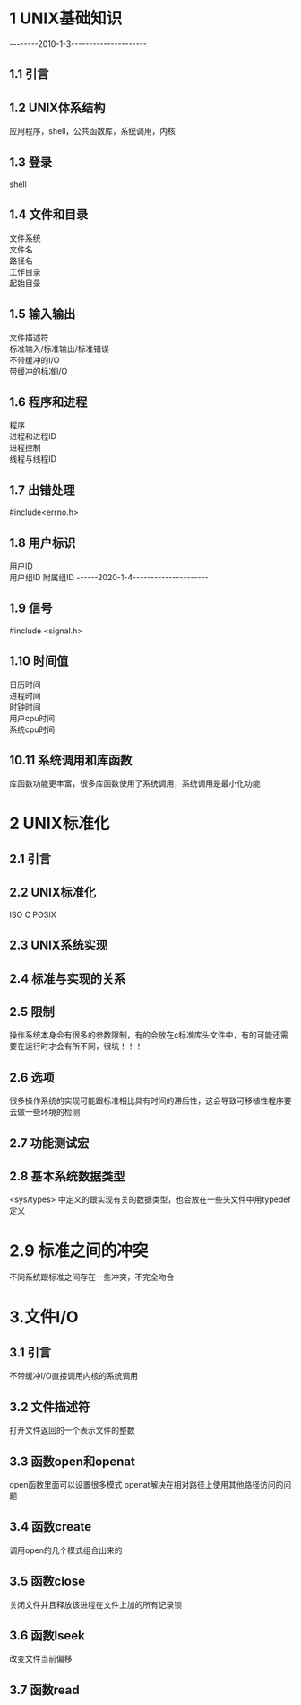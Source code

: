 # 1 UNIX基础知识
--------2010-1-3---------------------
## 1.1 引言
## 1.2 UNIX体系结构
应用程序，shell，公共函数库，系统调用，内核
## 1.3 登录
shell
## 1.4 文件和目录
文件系统  
文件名  
路径名  
工作目录  
起始目录
## 1.5 输入输出
文件描述符  
标准输入/标准输出/标准错误  
不带缓冲的I/O  
带缓冲的标准I/O
## 1.6 程序和进程
程序  
进程和进程ID  
进程控制  
线程与线程ID
## 1.7 出错处理
#include<errno.h>
## 1.8 用户标识
用户ID  
用户组ID
附属组ID
------2020-1-4---------------------  
## 1.9 信号
#include <signal.h>
## 1.10 时间值
日历时间  
进程时间  
时钟时间  
用户cpu时间  
系统cpu时间
## 10.11 系统调用和库函数
库函数功能更丰富，很多库函数使用了系统调用，系统调用是最小化功能

# 2 UNIX标准化
## 2.1 引言
## 2.2 UNIX标准化
ISO C
POSIX 
## 2.3 UNIX系统实现
## 2.4 标准与实现的关系
## 2.5 限制
操作系统本身会有很多的参数限制，有的会放在c标准库头文件中，有的可能还需要在运行时才会有所不同，很坑！！！
## 2.6 选项
很多操作系统的实现可能跟标准相比具有时间的滞后性，这会导致可移植性程序要去做一些环境的检测
## 2.7 功能测试宏
## 2.8 基本系统数据类型
<sys/types> 中定义的跟实现有关的数据类型，也会放在一些头文件中用typedef定义
# 2.9 标准之间的冲突
不同系统跟标准之间存在一些冲突，不完全吻合

# 3.文件I/O
## 3.1 引言 
不带缓冲I/O直接调用内核的系统调用
## 3.2 文件描述符
打开文件返回的一个表示文件的整数
## 3.3 函数open和openat
open函数里面可以设置很多模式
openat解决在相对路径上使用其他路径访问的问题
## 3.4 函数create
调用open的几个模式组合出来的
## 3.5 函数close
关闭文件并且释放该进程在文件上加的所有记录锁
## 3.6 函数lseek
改变文件当前偏移
## 3.7 函数read





